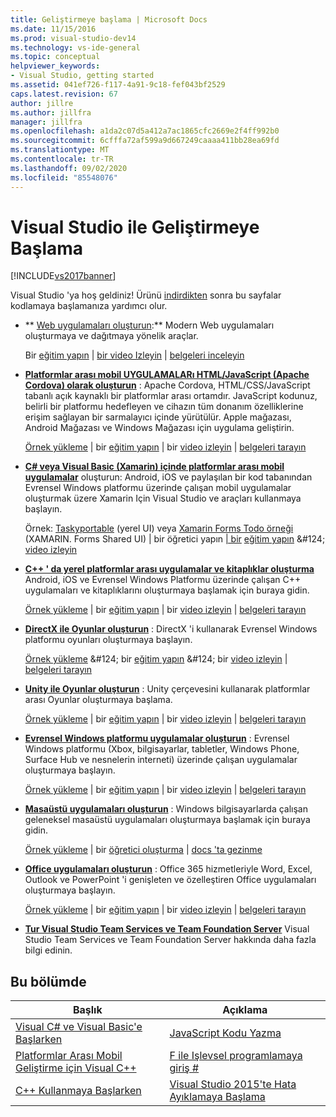 ```yaml
---
title: Geliştirmeye başlama | Microsoft Docs
ms.date: 11/15/2016
ms.prod: visual-studio-dev14
ms.technology: vs-ide-general
ms.topic: conceptual
helpviewer_keywords:
- Visual Studio, getting started
ms.assetid: 041ef726-f117-4a91-9c18-fef043bf2529
caps.latest.revision: 67
author: jillre
ms.author: jillfra
manager: jillfra
ms.openlocfilehash: a1da2c07d5a412a7ac1865cfc2669e2f4ff992b0
ms.sourcegitcommit: 6cfffa72af599a9d667249caaaa411bb28ea69fd
ms.translationtype: MT
ms.contentlocale: tr-TR
ms.lasthandoff: 09/02/2020
ms.locfileid: "85548076"
---
```

# <a name="get-started-developing-with-visual-studio"></a>Visual Studio ile Geliştirmeye Başlama
[!INCLUDE[vs2017banner](../includes/vs2017banner.md)]

Visual Studio 'ya hoş geldiniz! Ürünü [indirdikten](https://visualstudio.microsoft.com/vs/community/) sonra bu sayfalar kodlamaya başlamanıza yardımcı olur.

- ** [Web uygulamaları oluşturun](https://www.visualstudio.com/features/modern-web-tooling-vs):** Modern Web uygulamaları oluşturmaya ve dağıtmaya yönelik araçlar.

     Bir [eğitim yapın](https://docs.asp.net/en/latest/tutorials/your-first-aspnet-application.html) &#124; [bir video Izleyin](/aspnet/core/?view=aspnetcore-3.0) &#124; [belgeleri inceleyin](https://docs.asp.net/)

- **[Platformlar arası mobil UYGULAMALARı HTML/JavaScript (Apache Cordova) olarak oluşturun](/visualstudio/cross-platform/tools-for-cordova/?view=toolsforcordova-2017)** : Apache Cordova, HTML/CSS/JavaScript tabanlı açık kaynaklı bir platformlar arası ortamdır.  JavaScript kodunuz, belirli bir platformu hedefleyen ve cihazın tüm donanım özelliklerine erişim sağlayan bir sarmalayıcı içinde yürütülür. Apple mağazası, Android Mağazası ve Windows Mağazası için uygulama geliştirin.

     [Örnek yükleme](https://github.com/Microsoft/cordova-samples/tree/master/todo-angularjs) &#124; bir [eğitim yapın](/visualstudio/cross-platform/tools-for-cordova/?view=toolsforcordova-2017) &#124; bir [video izleyin](https://channel9.msdn.com/Blogs/Seth-Juarez/Getting-Started-with-Apache-Cordova-in-Visual-Studio) &#124; [belgeleri tarayın](/visualstudio/cross-platform/tools-for-cordova/?view=toolsforcordova-2017)

- **[C# veya Visual Basic (Xamarin) içinde platformlar arası mobil uygulamalar](../cross-platform/visual-studio-and-xamarin.md)** oluşturun: Android, iOS ve paylaşılan bir kod tabanından Evrensel Windows platformu üzerinde çalışan mobil uygulamalar oluşturmak üzere Xamarin Için Visual Studio ve araçları kullanmaya başlayın.

     Örnek: [Taskyportable](https://github.com/xamarin/mobile-samples/tree/master/TaskyPortable) (yerel UI) veya [Xamarin Forms Todo örneği](https://github.com/xamarin/xamarin-forms-samples/tree/master/Todo) (XAMARIN. Forms Shared UI) &#124; bir öğretici yapın [&#124; bir](https://msdn.microsoft.com/library/mt299001.aspx) [eğitim yapın](https://msdn.microsoft.com/library/dn879698\(v=vs.140\).aspx) &#124; [video izleyin](https://channel9.msdn.com/Series/Cross-Platform-Development-with-Xamarin--Visual-Studio/01)

- **[C++ ' da yerel platformlar arası uygulamalar ve kitaplıklar oluşturma](https://www.visualstudio.com/explore/cplusplus-mdd-vs.aspx)** Android, iOS ve Evrensel Windows Platformu üzerinde çalışan C++ uygulamaları ve kitaplıklarını oluşturmaya başlamak için buraya gidin.

     [Örnek yükleme](https://code.msdn.microsoft.com/MoreTeaPots-Android-a9bd8549) &#124; bir [eğitim yapın](https://msdn.microsoft.com/library/dn707595.aspx) &#124; bir [video izleyin](https://channel9.msdn.com/Series/ConnectOn-Demand/239) &#124; [belgeleri tarayın](https://msdn.microsoft.com/library/dn707591.aspx)

- **[DirectX ile Oyunlar oluşturun](https://msdn.microsoft.com/library/windows/desktop/ee663274\(v=vs.85\).aspx)** : DirectX 'i kullanarak Evrensel Windows platformu oyunları oluşturmaya başlayın.

     [Örnek yükleme](https://msdn.microsoft.com/library/windows/desktop/bb153300\(v=vs.85\).aspx) &#124; bir [eğitim yapın](https://msdn.microsoft.com/library/windows/desktop/bb153264\(v=vs.85\).aspx) &#124; bir [video izleyin](https://channel9.msdn.com/Series/Introduction-to-C-and-DirectX-Game-Development/01) &#124; [belgeleri tarayın](https://msdn.microsoft.com/library/windows/desktop/ee663274\(v=vs.85\).aspx)

- **[Unity ile Oyunlar oluşturun](../cross-platform/visual-studio-tools-for-unity.md)** : Unity çerçevesini kullanarak platformlar arası Oyunlar oluşturmaya başlama.

     [Örnek yükleme](http://unity3d.com/learn/resources/downloads) &#124; bir [eğitim yapın](https://learn.unity.com/projects) &#124; bir [video izleyin](https://www.youtube.com/playlist?list=PLReL099Y5nRfseAg0k1SJOlpqdcsDs8Em) &#124; [belgeleri tarayın](https://msdn.microsoft.com/library/dn940019\(v=vs.140\).aspx)

- **[Evrensel Windows platformu uygulamalar oluşturun](https://dev.windows.com/windows-apps)** : Evrensel Windows platformu (Xbox, bilgisayarlar, tabletler, Windows Phone, Surface Hub ve nesnelerin interneti) üzerinde çalışan uygulamalar oluşturmaya başlayın.

     [Örnek yükleme](https://github.com/Microsoft/Windows-universal-samples) &#124; bir [eğitim yapın](https://msdn.microsoft.com/library/windows/apps/dn765018.aspx) &#124; bir [video izleyin](https://channel9.msdn.com/Blogs/One-Dev-Minute/Getting-started-with-Windows-10) &#124; [belgeleri tarayın](https://dev.windows.com)

- **[Masaüstü uygulamaları oluşturun](https://dev.windows.com/desktop)** : Windows bilgisayarlarda çalışan geleneksel masaüstü uygulamaları oluşturmaya başlamak için buraya gidin.

     [Örnek yükleme](https://github.com/microsoft/windows-classic-samples) &#124; bir                     [öğretici oluşturma](https://msdn.microsoft.com/library/dd492171.aspx) &#124;                               [docs 'ta gezinme](https://dev.windows.com/desktop)

- **[Office uygulamaları oluşturun](https://msdn.microsoft.com/library/fp161347.aspx)** : Office 365 hizmetleriyle Word, Excel, Outlook ve PowerPoint 'i genişleten ve özelleştiren Office uygulamaları oluşturmaya başlayın.

     [Örnek yükleme](https://code.msdn.microsoft.com/office365/) &#124; bir [eğitim yapın](https://developer.microsoft.com/graph) &#124; bir [video izleyin](https://developer.microsoft.com/office/gallery/?filterBy=Videos) &#124; [belgeleri tarayın](https://msdn.microsoft.com/office/aa905340.aspx)

- **[Tur Visual Studio Team Services ve Team Foundation Server](https://www.visualstudio.com/products/visual-studio-team-services-vs)**  Visual Studio Team Services ve Team Foundation Server hakkında daha fazla bilgi edinin.

## <a name="in-this-section"></a>Bu bölümde

|Başlık|Açıklama|
|-|-|
|[Visual C# ve Visual Basic'e Başlarken](../ide/getting-started-with-visual-csharp-and-visual-basic.md)|[JavaScript Kodu Yazma](https://msdn.microsoft.com/library/cte3c772\(v=vs.94\).aspx)|
|[Platformlar Arası Mobil Geliştirme için Visual C++](../cross-platform/visual-cpp-for-cross-platform-mobile-development.md)|[F ile Işlevsel programlamaya giriş #](https://msdn.microsoft.com/library/vstudio/dd233147.aspx)|
|[C++ Kullanmaya Başlarken](../ide/getting-started-with-cpp-in-visual-studio.md)|[Visual Studio 2015'te Hata Ayıklamaya Başlama](../ide/getting-started-with-debugging-in-visual-studio-2015.md)|
